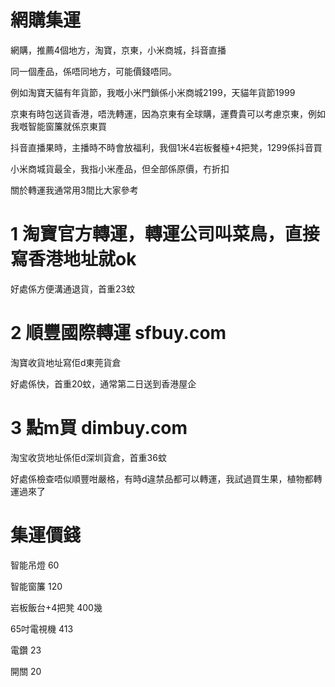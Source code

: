 # 網購集運

網購，推薦4個地方，淘寶，京東，小米商城，抖音直播

同一個產品，係唔同地方，可能價錢唔同。

例如淘寶天貓有年貨節，我嘅小米門鎖係小米商城2199，天貓年貨節1999

京東有時包送貨香港，唔洗轉運，因為京東有全球購，運費貴可以考慮京東，例如我嘅智能窗簾就係京東買

抖音直播果時，主播時不時會放福利，我個1米4岩板餐檯+4把凳，1299係抖音買

小米商城貨最全，我指小米產品，但全部係原價，冇折扣

關於轉運我通常用3間比大家參考

# 1 淘寶官方轉運，轉運公司叫菜鳥，直接寫香港地址就ok

好處係方便溝通退貨，首重23蚊

# 2 順豐國際轉運 sfbuy.com

淘寶收貨地址寫佢d東莞貨倉

好處係快，首重20蚊，通常第二日送到香港屋企

# 3 點m買 dimbuy.com

淘宝收货地址係佢d深圳貨倉，首重36蚊

好處係檢查唔似順豐咁嚴格，有時d違禁品都可以轉運，我試過買生果，植物都轉運過來了

# 集運價錢

智能吊燈 60

智能窗簾 120

岩板飯台+4把凳 400幾

65吋電視機 413

電鑽 23

開關 20


